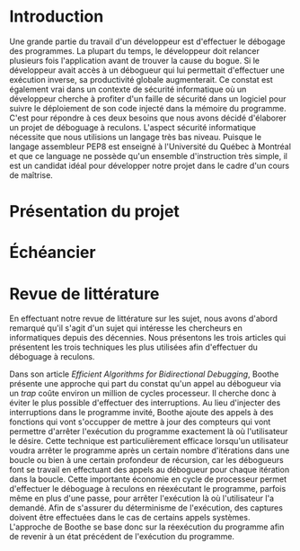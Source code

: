 # Introduction

Une grande partie du travail d'un développeur est d'effectuer le débogage des 
programmes. La plupart du temps, le développeur doit relancer plusieurs fois
l'application avant de trouver la cause du bogue. Si le développeur avait accès
à un débogueur qui lui permettait d'effectuer une exécution inverse, sa
productivité globale augmenterait. Ce constat est également vrai dans un
contexte de sécurité informatique où un développeur cherche à profiter d'un 
faille de sécurité dans un logiciel pour suivre le déploiement de son code 
injecté dans la mémoire du programme. C'est pour répondre à ces deux besoins
que nous avons décidé d'élaborer un projet de déboguage à reculons. L'aspect
sécurité informatique nécessite que nous utilisions un langage très bas niveau.
Puisque le langage assembleur PEP8 est enseigné à l'Université du Québec à
Montréal et que ce language ne possède qu'un ensemble d'instruction très
simple, il est un candidat idéal pour développer notre projet dans le cadre
d'un cours de maîtrise.


# Présentation du projet


# Échéancier


# Revue de littérature

En effectuant notre revue de littérature sur les sujet, nous avons d'abord
remarqué qu'il s'agit d'un sujet qui intéresse les chercheurs en informatiques
depuis des décennies. Nous présentons les trois articles qui présentent les
trois techniques les plus utilisées afin d'effectuer du déboguage à reculons.


Dans son article *Efficient Algorithms for Bidirectional Debugging*, Boothe
présente une approche qui part du constat qu'un appel au débogueur via un *trap*
coûte environ un million de cycles processeur. Il cherche donc à éviter le plus
possible d'effectuer des interruptions. Au lieu d'injecter des interruptions
dans le programme invité, Boothe ajoute des appels à des fonctions qui vont
s'occupper de mettre à jour des compteurs qui vont permettre d'arrêter
l'exécution du programme exactement là où l'utilisateur le désire. Cette
technique est particulièrement efficace lorsqu'un utilisateur voudra arrêter le
programme après un certain nombre d'itérations dans une boucle ou bien à une
certain profondeur de récursion, car les débogueurs font se travail en
effectuant des appels au débogueur pour chaque itération dans la boucle. Cette
importante économie en cycle de processeur permet d'effectuer le déboguage à
reculons en réexécutant le programme, parfois même en plus d'une passe, pour
arrêter l'exécution là où l'utilisateur l'a demandé. Afin de s'assurer du
déterminisme de l'exécution, des captures doivent être effectuées dans le cas de
certains appels systèmes. L'approche de Boothe se base donc sur la réexécution
du programme afin de revenir à un état précédent de l'exécution du programme.







